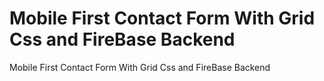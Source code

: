 # Mobile First Contact Form With Grid Css and FireBase Backend
Mobile First Contact Form With Grid Css and FireBase Backend
